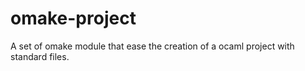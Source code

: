 # omake-project
A set of omake module that ease the creation of a ocaml project with standard files.
